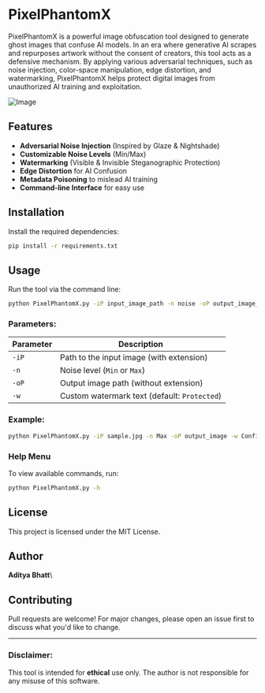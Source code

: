 # PixelPhantomX

PixelPhantomX is a powerful image obfuscation tool designed to generate ghost images that confuse AI models. In an era where generative AI scrapes and repurposes artwork without the consent of creators, this tool acts as a defensive mechanism. By applying various adversarial techniques, such as noise injection, color-space manipulation, edge distortion, and watermarking, PixelPhantomX helps protect digital images from unauthorized AI training and exploitation.

![Image](https://github.com/user-attachments/assets/ab9d13cb-9fa0-400d-8a8b-e75fb312b70c) <br/>

## Features

- **Adversarial Noise Injection** (Inspired by Glaze & Nightshade)
- **Customizable Noise Levels** (Min/Max)
- **Watermarking** (Visible & Invisible Steganographic Protection)
- **Edge Distortion** for AI Confusion
- **Metadata Poisoning** to mislead AI training
- **Command-line Interface** for easy use

## Installation

Install the required dependencies:

```sh
pip install -r requirements.txt
```

## Usage

Run the tool via the command line:

```sh
python PixelPhantomX.py -iP input_image_path -n noise -oP output_image_path -w watermark_text
```

### Parameters:

| Parameter | Description                                  |
| --------- | -------------------------------------------- |
| `-iP`     | Path to the input image (with extension)     |
| `-n`      | Noise level (`Min` or `Max`)                 |
| `-oP`     | Output image path (without extension)        |
| `-w`      | Custom watermark text (default: `Protected`) |

### Example:

```sh
python PixelPhantomX.py -iP sample.jpg -n Max -oP output_image -w Confidential
```

### Help Menu

To view available commands, run:

```sh
python PixelPhantomX.py -h
```

## License

This project is licensed under the MIT License.

## Author

**Aditya Bhatt**\

## Contributing

Pull requests are welcome! For major changes, please open an issue first to discuss what you'd like to change.

---

### Disclaimer:

This tool is intended for **ethical** use only. The author is not responsible for any misuse of this software.

